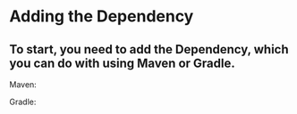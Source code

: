 # Adding the Dependency
## To start, you need to add the Dependency, which you can do with using Maven or Gradle.

Maven:


Gradle:
